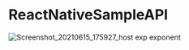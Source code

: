 # ReactNativeSampleAPI

![Screenshot_20210615_175927_host exp exponent](https://user-images.githubusercontent.com/39657409/122052751-a695f000-ce03-11eb-928e-26e40745b964.jpg)

